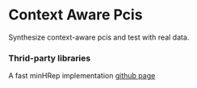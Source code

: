 # Context Aware Pcis
Synthesize context-aware pcis  and test with real data.



### Thrid-party libraries

A fast minHRep implementation [github page](https://github.com/mageecoe/indicate_nonredundant_halfplanes)
